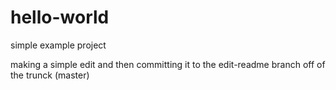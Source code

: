 # hello-world
simple example project


making a simple edit and then committing it to the edit-readme branch off of the trunck (master)
